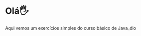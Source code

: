 # Olá:raised_hand_with_fingers_splayed:

Aqui vemos um  exercícios simples do curso básico de Java_dio 

